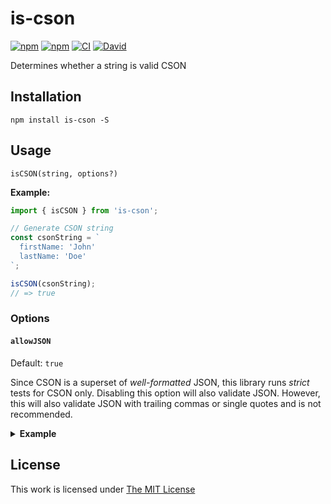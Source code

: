 # is-cson

[![npm](https://flat.badgen.net/npm/license/is-cson)](https://www.npmjs.org/package/is-cson)
[![npm](https://flat.badgen.net/npm/v/is-cson)](https://www.npmjs.org/package/is-cson)
[![CI](https://img.shields.io/github/workflow/status/idleberg/node-is-cson/CI?style=flat-square)](https://github.com/idleberg/node-is-cson/actions)
[![David](https://flat.badgen.net/david/dep/idleberg/node-is-cson)](https://david-dm.org/idleberg/node-is-cson)

Determines whether a string is valid CSON

## Installation

`npm install is-cson -S`

## Usage

`isCSON(string, options?)`

**Example:**

```js
import { isCSON } from 'is-cson';

// Generate CSON string
const csonString = `
  firstName: 'John'
  lastName: 'Doe'
`;

isCSON(csonString);
// => true
```

### Options

#### `allowJSON`

Default: `true`  

Since CSON is a superset of *well-formatted* JSON, this library runs *strict* tests for CSON only. Disabling this option will also validate JSON. However, this will also validate JSON with trailing commas or single quotes and is not recommended.

<details>
<summary><strong>Example</strong></summary>

```js
const jsonString = `{
  "firstName": "John",
  "lastName": "Doe"
}`;

isCSON(jsonString, { allowJSON: false });
// => true
```
</details>

## License

This work is licensed under [The MIT License](https://opensource.org/licenses/MIT)
